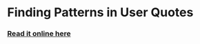 Finding Patterns in User Quotes
=================================

### [Read it online here](https://nbviewer.jupyter.org/github/manchuran/showables/blob/master/notebooks/07_finding_patterns_in_user_quotes/spectral_partitioning.ipynb)
